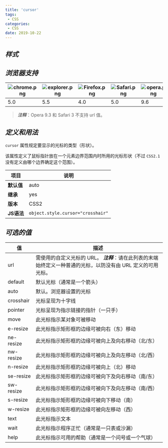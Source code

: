 ```yaml
---
title: 'cursor'
tags:
 - CSS
categories:
 - CSS
date: 2019-10-22
---
```


## ***样式***

<CSS-cursor-index></CSS-cursor-index>

## ***浏览器支持***

<div class="center">

|![chrome.png](https://s2.loli.net/2022/05/21/RTA6GZxYme9I7Dk.png)|![explorer.png](https://s2.loli.net/2022/05/21/rAFgMpeDTyxhIYd.png)|![Firefox.png](https://s2.loli.net/2022/05/21/YgnPxjZISlkEHG1.png)|![Safari.png](https://s2.loli.net/2022/05/21/gucApfZsotr5xKh.png)|![opera.png](https://s2.loli.net/2022/05/21/AtBKeGns563XO17.png)|
|-|-|-|-|-|
|5.0|5.5|4.0|5.0|9.6|

</div>

> ***注释***：Opera 9.3 和 Safari 3 不支持 url 值。

## ***定义和用法***

`cursor` 属性规定要显示的光标的类型（形状）。

该属性定义了鼠标指针放在一个元素边界范围内时所用的光标形状（不过 `CSS2.1` 没有定义由哪个边界确定这个范围）。

|项目|说明|
|-|-|
|**默认值**|auto|
|**继承**|yes|
|**版本**|CSS2|
|**JS语法**|`object.style.cursor="crosshair"`|

## ***可选的值***

|值|描述|
|-|-|
|url| 需使用的自定义光标的 URL。 ***注释***：请在此列表的末端始终定义一种普通的光标，以防没有由 URL 定义的可用光标。|
|default|默认光标（通常是一个箭头）|
|auto|默认。浏览器设置的光标|
|crosshair|光标呈现为十字线|
|pointer|光标呈现为指示链接的指针（一只手）|
|move|此光标指示某对象可被移动|
|e-resize|此光标指示矩形框的边缘可被向右（东）移动|
|ne-resize|此光标指示矩形框的边缘可被向上及向右移动（北/东）|
|nw-resize|此光标指示矩形框的边缘可被向上及向左移动（北/西）|
|n-resize|此光标指示矩形框的边缘可被向上（北）移动|
|se-resize|此光标指示矩形框的边缘可被向下及向右移动（南/东）|
|sw-resize|此光标指示矩形框的边缘可被向下及向左移动（南/西）|
|s-resize|此光标指示矩形框的边缘可被向下移动（南）|
|w-resize|此光标指示矩形框的边缘可被向左移动（西）|
|text|此光标指示文本|
|wait|此光标指示程序正忙（通常是一只表或沙漏）|
|help|此光标指示可用的帮助（通常是一个问号或一个气球）|



<style>
.center {
  text-align: center;
}
</style>